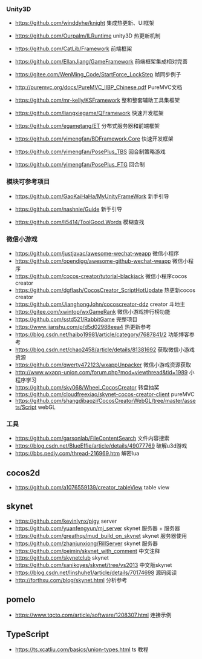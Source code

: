 

### Unity3D
* https://github.com/winddyhe/knight 集成热更新、UI框架

* https://github.com/Ourpalm/ILRuntime unity3D 热更新机制

* https://github.com/CatLib/Framework  前端框架

* https://github.com/EllanJiang/GameFramework 前端框架集成相对完善

* https://gitee.com/WenMing_Code/StartForce_LockStep 帧同步例子

* http://puremvc.org/docs/PureMVC_IIBP_Chinese.pdf PureMVC文档

* https://github.com/mr-kelly/KSFramework 整和整套辅助工具集框架

* https://github.com/liangxiegame/QFramework 快速开发框架

* https://github.com/egametang/ET 分布式服务器和前端框架

* https://github.com/yimengfan/BDFramework.Core 快速开发框架

* https://github.com/yimengfan/PosePlus_TBS 回合制策略游戏

* https://github.com/yimengfan/PosePlus_FTG 回合制

### 模块可参考项目
* https://github.com/GaoKaiHaHa/MyUnityFrameWork 新手引导

* https://github.com/nashnie/Guide 新手引导

* https://github.com/li5414/ToolGood.Words  模糊查找

### 微信小游戏

* https://github.com/justjavac/awesome-wechat-weapp 微信小程序
* https://github.com/opendigg/awesome-github-wechat-weapp 微信小程序
* https://github.com/cocos-creator/tutorial-blackjack 微信小程序cocos creator
* https://github.com/dgflash/CocosCreator_ScriptHotUpdate 热更新cocos creator
* https://github.com/JianghongJohn/cocoscreator-ddz creator 斗地主
* https://gitee.com/xwintop/wxGameRank 微信小游戏排行榜功能
* https://github.com/sstd521/RabbitGame 完整项目
* https://www.jianshu.com/p/d5d02988eea4 热更新参考
* https://blog.csdn.net/haibo19981/article/category/7687841/2 功能博客参考
* https://blog.csdn.net/chao2458/article/details/81381692 获取微信小游戏资源
* https://github.com/qwerty472123/wxappUnpacker 微信小游戏资源获取
* http://www.wxapp-union.com/forum.php?mod=viewthread&tid=1989 小程序学习
* https://github.com/sky068/Wheel_CocosCreator 转盘抽奖
* https://github.com/cloudfreexiao/skynet-cocos-creator-client pureMVC
* https://github.com/shangdibaozi/CocosCreatorWebGL/tree/master/assets/Script webGL

### 工具
* https://github.com/garsonlab/FileContentSearch 文件内容搜索
* https://blog.csdn.net/BlueEffie/article/details/49077769 破解u3d游戏
* https://bbs.pediy.com/thread-216969.htm 解密lua

## cocos2d
* https://github.com/a1076559139/creator_tableView table view
## skynet
* https://github.com/kevinlynx/pigy server
* https://github.com/yuanfengyun/mj_server skynet 服务器 + 服务器
* https://github.com/greathqy/mud_build_on_skynet  skynet 服务器使用
* https://github.com/zhanjunxiong/RillServer skynet 服务器
* https://github.com/peimin/skynet_with_comment 中文注释
* https://github.com/skynetclub skynet
* https://github.com/sanikoyes/skynet/tree/vs2013 中文版skynet
* https://blog.csdn.net/linshuhe1/article/details/70174698 源码阅读
* http://forthxu.com/blog/skynet.html 分析参考

## pomelo
* https://www.tqcto.com/article/software/1208307.html 连接示例
## TypeScript
* https://ts.xcatliu.com/basics/union-types.html ts 教程

